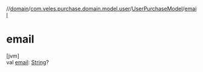 //[domain](../../../index.md)/[com.veles.purchase.domain.model.user](../index.md)/[UserPurchaseModel](index.md)/[email](email.md)

# email

[jvm]\
val [email](email.md): [String](https://kotlinlang.org/api/latest/jvm/stdlib/kotlin/-string/index.html)?
